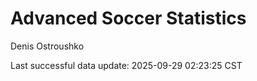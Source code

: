 # Advanced Soccer Statistics
Denis Ostroushko

<!-- gfm -->

Last successful data update: 2025-09-29 02:23:25 CST
